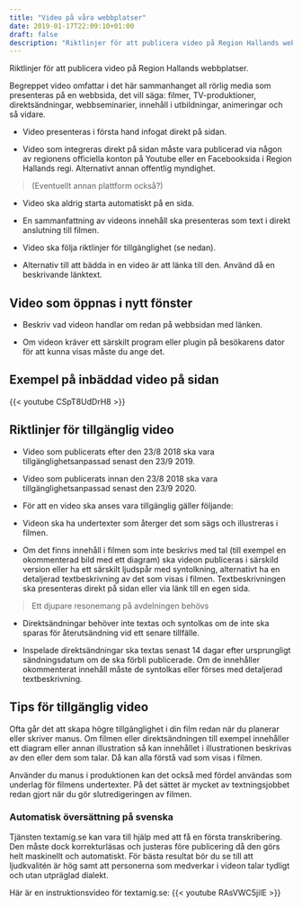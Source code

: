 ```yaml
---
title: "Video på våra webbplatser"
date: 2019-01-17T22:09:10+01:00
draft: false
description: "Riktlinjer för att publicera video på Region Hallands webbplatser"
---
```

Riktlinjer för att publicera video på Region Hallands webbplatser.

Begreppet video omfattar i det här sammanhanget all rörlig media som presenteras på en webbsida, det vill säga: filmer, TV-produktioner, direktsändningar, webbseminarier, innehåll i utbildningar, animeringar och så vidare.

  - Video presenteras i första hand infogat direkt på sidan.

  - Video som integreras direkt på sidan måste vara publicerad via någon av regionens officiella konton på Youtube eller en Facebooksida i Region Hallands regi. Alternativt annan offentlig myndighet.
  > (Eventuellt annan plattform också?)

  - Video ska aldrig starta automatiskt på en sida.

  - En sammanfattning av videons innehåll ska presenteras som text i direkt anslutning till filmen.

  - Video ska följa riktlinjer för tillgänglighet (se nedan).

  - Alternativ till att bädda in en video är att länka till den. Använd då en beskrivande länktext.

## Video som öppnas i nytt fönster

* Beskriv vad videon handlar om redan på webbsidan med länken.

* Om videon kräver ett särskilt program eller plugin på besökarens dator för att kunna visas måste du ange det.

## Exempel på inbäddad video på sidan

{{< youtube CSpT8UdDrH8 >}}

## Riktlinjer för tillgänglig video

  - Video som publicerats efter den 23/8 2018 ska vara tillgänglighetsanpassad senast den 23/9 2019.

  - Video som publicerats innan den 23/8 2018 ska vara tillgänglighetsanpassad senast den 23/9 2020.

  - För att en video ska anses vara tillgänglig gäller följande:
   - Videon ska ha undertexter som återger det som sägs och illustreras i filmen.
   - Om det finns innehåll i filmen som inte beskrivs med tal (till exempel en okommenterad bild med ett diagram) ska videon publiceras i särskild version eller ha ett särskilt ljudspår med syntolkning, alternativt ha en detaljerad textbeskrivning av det som visas i filmen. Textbeskrivningen ska presenteras direkt på sidan eller via länk till en egen sida.

> Ett djupare resonemang på avdelningen behövs

  - Direktsändningar behöver inte textas och syntolkas om de inte ska sparas för återutsändning vid ett senare tillfälle.

  - Inspelade direktsändningar ska textas senast 14 dagar efter ursprungligt sändningsdatum om de ska förbli publicerade. Om de innehåller okommenterat innehåll måste de syntolkas eller förses med detaljerad textbeskrivning.

## Tips för tillgänglig video

Ofta går det att skapa högre tillgänglighet i din film redan när du planerar eller skriver manus. Om filmen eller direktsändningen till exempel innehåller ett diagram eller annan illustration så kan innehållet i illustrationen beskrivas av den eller dem som talar. Då kan alla förstå vad som visas i filmen.

Använder du manus i produktionen kan det också med fördel användas som underlag för filmens undertexter. På det sättet är mycket av textningsjobbet redan gjort när du gör slutredigeringen av filmen.

### Automatisk översättning på svenska
Tjänsten textamig.se kan vara till hjälp med att få en första transkribering. Den måste dock korrekturläsas och justeras före publicering då den görs helt maskinellt och automatiskt. För bästa resultat bör du se till att ljudkvalitén är hög samt att personerna som medverkar i videon talar tydligt och utan utpräglad dialekt.

Här är en instruktionsvideo för textamig.se:
{{< youtube RAsVWC5jilE >}}
